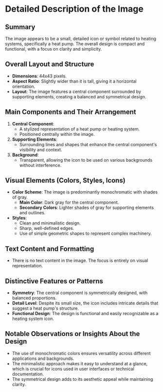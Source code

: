 # Detailed Description of the Image

## Summary
The image appears to be a small, detailed icon or symbol related to heating systems, specifically a heat pump. The overall design is compact and functional, with a focus on clarity and simplicity.

## Overall Layout and Structure
- **Dimensions**: 44x43 pixels.
- **Aspect Ratio**: Slightly wider than it is tall, giving it a horizontal orientation.
- **Layout**: The image features a central component surrounded by supporting elements, creating a balanced and symmetrical design.

## Main Components and Their Arrangement
1. **Central Component**:
   - A stylized representation of a heat pump or heating system.
   - Positioned centrally within the image.
2. **Supporting Elements**:
   - Surrounding lines and shapes that enhance the central component's visibility and context.
3. **Background**:
   - Transparent, allowing the icon to be used on various backgrounds without interference.

## Visual Elements (Colors, Styles, Icons)
- **Color Scheme**: The image is predominantly monochromatic with shades of gray.
  - **Main Color**: Dark gray for the central component.
  - **Secondary Colors**: Lighter shades of gray for supporting elements and outlines.
- **Styles**:
  - Clean and minimalistic design.
  - Sharp, well-defined edges.
  - Use of simple geometric shapes to represent complex machinery.

## Text Content and Formatting
- There is no text content in the image. The focus is entirely on visual representation.

## Distinctive Features or Patterns
- **Symmetry**: The central component is symmetrically designed, with balanced proportions.
- **Detail Level**: Despite its small size, the icon includes intricate details that suggest a heat pump's structure.
- **Functional Design**: The design is functional and easily recognizable as a heating system icon.

## Notable Observations or Insights About the Design
- The use of monochromatic colors ensures versatility across different applications and backgrounds.
- The minimalistic approach makes it easy to understand at a glance, which is crucial for icons used in user interfaces or technical documentation.
- The symmetrical design adds to its aesthetic appeal while maintaining clarity.